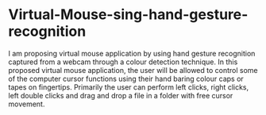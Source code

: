 # Virtual-Mouse-sing-hand-gesture-recognition
I am proposing virtual mouse application by using hand gesture recognition captured from a webcam through a colour detection technique. In this proposed virtual mouse application, the user will be allowed to control some of the computer cursor functions using their hand baring colour caps or tapes on fingertips. Primarily the user can perform left clicks, right clicks, left double clicks and drag and drop a file in a folder with free cursor movement.
